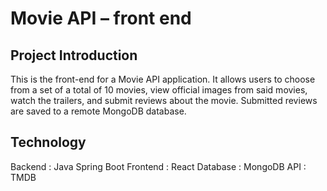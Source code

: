 # Movie API – front end


## Project Introduction
This is the front-end for a Movie API application. It allows users to choose from a set of a total of 10 movies, view official images from said movies, watch the trailers, and submit reviews about the movie. Submitted reviews are saved to a remote MongoDB database.

## Technology
Backend  : Java Spring Boot
Frontend : React
Database : MongoDB
API      : TMDB
